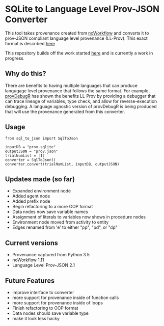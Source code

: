 # SQLite to Language Level Prov-JSON Converter

This tool takes provenance created from [noWorkflow](https://github.com/gems-uff/noworkflow) and converts it to prov-JSON compliant language level provenance (LL-Prov). This exact format is described [here](https://github.com/End-to-end-provenance/ExtendedProvJson)

This repository builds off the work started [here](https://github.com/End-to-end-provenance/python_tools/tree/master/noWorkflow) and is currently a work in progress. 

## Why do this?
There are benefits to having multiple languages that can produce langugage level provenance that follows the same format. For example, [provDebugR](https://github.com/End-to-end-provenance/provdebugr) has shown the benefits LL-Prov by providing a debugger that can trace lineage of variables, type check, and allow for reverse-execution debugging. A language agnostic version of provDebugR is being produced that will use the provenance generated from this converter. 

## Usage
```{python}
from sql_to_json import SqlToJson

inputDB = "prov.sqlite"
outputJSON = "prov.json"
trialNumList = [1]
converter = SqlToJson()
converter.convert(trialNumList, inputDB, outputJSON)

```

## Updates made (so far)

- Expanded environment node
- Added agent node
- Added prefix node
- Begin refactoring to a more OOP format
- Data nodes now save variable names
- Assignment of literals to variables now shows in procedure nodes
- Environment node moved from activity to entity
- Edges renamed from 'e' to either "pp", "pd", or "dp"

## Current versions
- Provenance captured from Python 3.5
- noWorkflow 1.11
- Language Level Prov-JSON 2.1 

## Future Features
- Improve interface to converter
- more support for provenance inside of function calls
- more support for provenance inside of loops
- Finish refactoring to OOP format
- Data nodes should save variable type 
- make it look less hacky 


